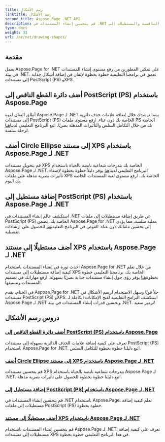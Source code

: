 ```yaml
---
title: رسم الأشكال
linktitle: رسم الأشكال
second_title: Aspose.Page .NET API
description: قم بتحسين إنشاء المستندات في .NET دون عناء! تعرف على البرامج التعليمية خطوة بخطوة حول إضافة الدوائر والأشكال الناقصية والمستطيلات إلى PostScript (PS) باستخدام Aspose.Page .NET.
type: docs
weight: 31
url: /ar/net/drawing-shapes/
---
```

## مقدمة

يعمل Aspose.Page for .NET على تمكين المطورين من رفع مستوى إنشاء المستندات في بيئة .NET. تعمق في برامجنا التعليمية خطوة بخطوة لإتقان فن إضافة أشكال جذابة إلى مستندات PostScript (PS) وXPS.

## أضف دائرة القطع الناقص إلى PostScript (PS) باستخدام Aspose.Page
أطلق العنان لقوة Aspose.Page لـ .NET بينما نرشدك خلال إضافة علامات حذف دائرية إلى مستندات PostScript (PS) الخاصة بك دون عناء. ارفع مستوى ملفات PS الخاصة بك من خلال التكامل السلس والتأثيرات المذهلة بصريًا. اتبع البرنامج التعليمي لدينا[هنا](./add-circle-ellipse-to-postscript-ps/) لرحلة سلسة.

## أضف Circle Ellipse إلى مستند XPS باستخدام Aspose.Page لـ .NET
 قم بتحويل مستندات XPS الخاصة بك بتدرجات شعاعية نابضة بالحياة باستخدام Aspose.Page لـ .NET. البرنامج التعليمي لدينا[هنا](./add-circle-ellipse-to-xps-document/) يوفر دليلاً خطوة بخطوة لإضفاء تأثيرات بصرية مذهلة على ملفات XPS الخاصة بك. ارفع مستوى لعبة المستندات الخاصة بك اليوم.

## إضافة مستطيل إلى PostScript (PS) باستخدام Aspose.Page لـ .NET
 استكشف عالم إنشاء المستندات في .NET عن طريق إضافة مستطيلات إلى ملفات PostScript (PS) الخاصة بك. يضمن Aspose.Page for .NET عملية سلسة، مما يؤدي إلى تحسين ملفاتك دون عناء. الغوص في البرنامج التعليمي[هنا](./add-rectangle-to-postscript-ps/) للحصول على إرشادات تفصيلية.

## أضف مستطيلًا إلى مستند XPS باستخدام Aspose.Page لـ .NET
أحدث ثورة في إنشاء المستندات باستخدام Aspose.Page for .NET من خلال تعلم كيفية إضافة مستطيلات إلى مستندات XPS الخاصة بك. برنامجنا التعليمي خطوة بخطوة[هنا](./add-rectangle-to-xps-document/) يوفر رؤى حول إنشاء مستندات جذابة بصريًا بسهولة. ارفع مهاراتك في تصميم المستندات وتنسيقها.

في الختام، يقدم Aspose.Page for .NET حلاً قويًا وسهل الاستخدام لرسم الأشكال في مستندات PostScript (PS) وXPS. استكشف البرامج التعليمية لفتح الإمكانات الكاملة لـ Aspose.Page لـ .NET وتحسين قدرات إنشاء المستندات في بيئة .NET. ترميز سعيد!
## دروس رسم الأشكال
### [أضف دائرة القطع الناقص إلى PostScript (PS) باستخدام Aspose.Page](./add-circle-ellipse-to-postscript-ps/)
تعرف على كيفية إضافة علامات الحذف الدائرية بسهولة إلى مستندات PostScript (PS) باستخدام Aspose.Page for .NET. اتبع دليلنا خطوة بخطوة للتكامل السلس.
### [أضف Circle Ellipse إلى مستند XPS باستخدام Aspose.Page لـ .NET](./add-circle-ellipse-to-xps-document/)
قم بتحسين مستندات XPS بتدرجات شعاعية نابضة بالحياة باستخدام Aspose.Page لـ .NET. اتبع دليلنا خطوة بخطوة للحصول على تأثيرات بصرية مذهلة.
### [إضافة مستطيل إلى PostScript (PS) باستخدام Aspose.Page لـ .NET](./add-rectangle-to-postscript-ps/)
قم بتحسين إنشاء المستندات في .NET باستخدام Aspose.Page. تعلم كيفية إضافة مستطيلات إلى ملفات PostScript (PS) خطوة بخطوة.
### [أضف مستطيلًا إلى مستند XPS باستخدام Aspose.Page لـ .NET](./add-rectangle-to-xps-document/)
قم بتحسين إنشاء المستندات باستخدام Aspose.Page لـ .NET. تعرف على كيفية إضافة مستطيلات إلى مستندات XPS في هذا البرنامج التعليمي خطوة بخطوة.